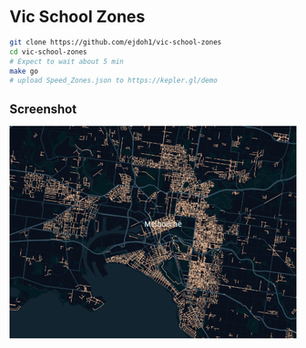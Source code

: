 # Vic School Zones

```sh
git clone https://github.com/ejdoh1/vic-school-zones
cd vic-school-zones
# Expect to wait about 5 min
make go
# upload Speed_Zones.json to https://kepler.gl/demo
```

## Screenshot

![Kepler visual](img.png)
